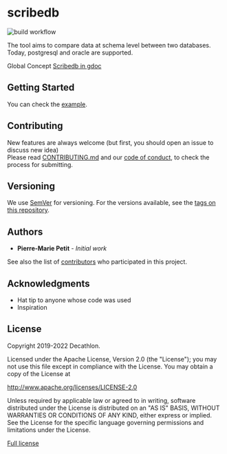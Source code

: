# scribedb

![build workflow](https://github.com/decathlon/scribedb/actions/workflows/build.yaml/badge.svg?branch=main)

The tool aims to compare data at schema level between two databases. Today, postgresql and oracle are supported. 

Global Concept [Scribedb in gdoc](https://docs.google.com/presentation/d/1fm95I4YT40y5ZUj8Yaqxk-MaZO0ILIwpwGKuuNAk3JY/edit?usp=sharing)

## Getting Started

You can check the [example](example.md).

## Contributing

New features are always welcome (but first, you should open an issue to discuss new idea)   
Please read [CONTRIBUTING.md](CONTRIBUTING.md) and our [code of conduct](CODE_OF_CONDUCT.md), to check the process for submitting.

## Versioning

We use [SemVer](http://semver.org/) for versioning. For the versions available, see the [tags on this repository](https://github.com/dktunited/scribedb/tags).

## Authors

* **Pierre-Marie Petit** - *Initial work*

See also the list of [contributors](CONTRIBUTORS.md) who participated in this project.

## Acknowledgments

* Hat tip to anyone whose code was used
* Inspiration

## License

Copyright 2019-2022 Decathlon.

Licensed under the Apache License, Version 2.0 (the "License");
you may not use this file except in compliance with the License.
You may obtain a copy of the License at

   http://www.apache.org/licenses/LICENSE-2.0

Unless required by applicable law or agreed to in writing, software
distributed under the License is distributed on an "AS IS" BASIS,
WITHOUT WARRANTIES OR CONDITIONS OF ANY KIND, either express or implied.
See the License for the specific language governing permissions and
limitations under the License.

[Full license](LICENSE)
